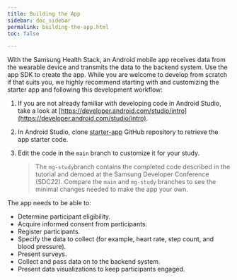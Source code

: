 ```yaml
---
title: Building the App
sidebar: doc_sidebar
permalink: building-the-app.html
toc: false

---
```

With the Samsung Health Stack, an Android mobile app receives data from the wearable device and transmits the data to the backend system. Use the app SDK to create the app. While you are welcome to develop from scratch if that suits you, we highly recommend starting with and customizing the starter app and following this development workflow:

1. If you are not already familiar with developing code in Android Studio, take a look at [https://developer.android.com/studio/intro](https://developer.android.com/studio/intro).
2. In Android Studio, clone [starter-app](https://github.com/S-HealthStack/starter-app) GitHub repository to retrieve the app starter code.
3. Edit the code in the `main` branch to customize it for your study.

   > The `mg-study`branch contains the completed code described in the tutorial and demoed at the Samsung Developer Conference (SDC22). Compare  the `main` and `mg-study` branches to see the minimal changes needed to make the app your own.

The app needs to be able to:

* Determine participant eligibility.
* Acquire informed consent from participants.
* Register participants.
* Specify the data to collect (for example, heart rate, step count, and blood pressure).
* Present surveys.
* Collect and pass data on to the backend system.
* Present data visualizations to keep participants engaged.
